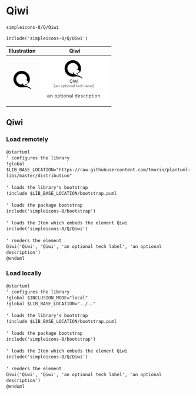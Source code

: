 # Qiwi


```text
simpleicons-8/Q/Qiwi
```

```text
include('simpleicons-8/Q/Qiwi')
```



| Illustration | Qiwi |
| :---: | :---: |
| ![illustration for Illustration](../../simpleicons-8/Q/Qiwi.png) | ![illustration for Qiwi](../../simpleicons-8/Q/Qiwi.Local.png) |




## Qiwi

### Load remotely
```plantuml
@startuml
' configures the library
!global $LIB_BASE_LOCATION="https://raw.githubusercontent.com/tmorin/plantuml-libs/master/distribution"

' loads the library's bootstrap
!include $LIB_BASE_LOCATION/bootstrap.puml

' loads the package bootstrap
include('simpleicons-8/bootstrap')

' loads the Item which embeds the element Qiwi
include('simpleicons-8/Q/Qiwi')

' renders the element
Qiwi('Qiwi', 'Qiwi', 'an optional tech label', 'an optional description')
@enduml
```

### Load locally
```plantuml
@startuml
' configures the library
!global $INCLUSION_MODE="local"
!global $LIB_BASE_LOCATION="../.."

' loads the library's bootstrap
!include $LIB_BASE_LOCATION/bootstrap.puml

' loads the package bootstrap
include('simpleicons-8/bootstrap')

' loads the Item which embeds the element Qiwi
include('simpleicons-8/Q/Qiwi')

' renders the element
Qiwi('Qiwi', 'Qiwi', 'an optional tech label', 'an optional description')
@enduml
```

